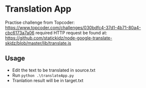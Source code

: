 # Translation App
Practise challenge from Topcoder:
 https://www.topcoder.com/challenges/030bdfc4-37d1-4b71-80a4-cbc6173a7a06
required HTTP request be found at:
 https://github.com/statickidz/node-google-translate-skidz/blob/master/lib/translate.js

## Usage
- Edit the text to be translated in source.txt
- Run `python .\translateApp.py`
- Tranlation result will be in target.txt
